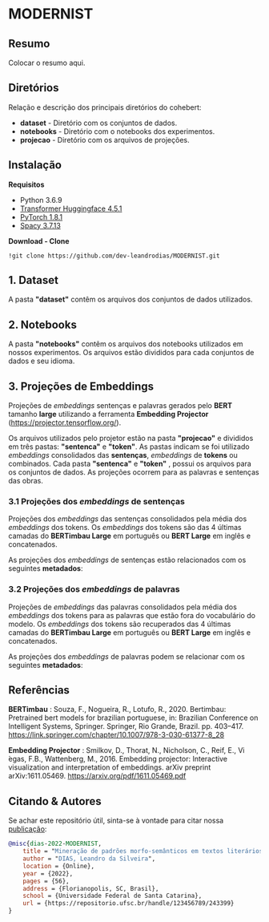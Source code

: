 # MODERNIST 

## **Resumo**

Colocar o resumo aqui.

## **Diretórios**

Relação e descrição dos principais diretórios do cohebert:
* **dataset** - Diretório com os conjuntos de dados.
* **notebooks** - Diretório com o notebooks dos experimentos.
* **projecao** - Diretório com os arquivos de projeções.

## **Instalação**

**Requisitos**

* Python 3.6.9
* [Transformer Huggingface 4.5.1](https://huggingface.co/transformers/)
* [PyTorch 1.8.1](https://pytorch.org/)
* [Spacy 3.7.13](https://spacy.io/)

**Download - Clone**

```
!git clone https://github.com/dev-leandrodias/MODERNIST.git
```

## 1. Dataset

A pasta **"dataset"** contêm os arquivos dos conjuntos de dados utilizados.

## 2. Notebooks

A pasta **"notebooks"** contêm os arquivos dos notebooks utilizados em nossos experimentos. Os arquivos estão divididos para cada conjuntos de dados e seu idioma.

## 3. Projeções de Embeddings

Projeções de *embeddings* sentenças e palavras gerados pelo **BERT** tamanho **large** utilizando a ferramenta **Embedding Projector** (https://projector.tensorflow.org/).

Os arquivos utilizados pelo projetor estão na pasta **"projecao"** e divididos em três pastas: **"sentenca"** e **"token"**. As pastas indicam se foi utilizado *embeddings* consolidados das **sentenças**, *embeddings* de **tokens** ou combinados. 
Cada pasta **"sentenca"** e **"token"** ,  possui os arquivos para os conjuntos de dados. As projeções ocorrem para as palavras e sentenças das obras.


### 3.1 Projeções dos *embeddings* de sentenças

Projeções dos *embeddings* das sentenças consolidados pela média dos *embeddings* dos tokens. Os *embeddings* dos tokens são das 4 últimas camadas do **BERTimbau Large** em português ou **BERT Large** em inglês e concatenados.

As projeções dos *embeddings* de sentenças estão relacionados com os seguintes **metadados**:


### 3.2 Projeções dos *embeddings* de palavras
Projeções de *embeddings* das palavras consolidados pela média dos *embeddings* dos tokens para as palavras que estão fora do vocabulário do modelo. Os *embeddings* dos tokens são recuperados das 4 últimas camadas do **BERTimbau Large** em português ou **BERT Large** em inglês e concatenados.

As projeções dos *embeddings* de palavras podem se relacionar com os seguintes **metadados**:



## Referências

**BERTimbau** : Souza, F., Nogueira, R., Lotufo, R., 2020. Bertimbau: Pretrained bert models for brazilian portuguese, in: Brazilian Conference on Intelligent Systems, Springer. Springer, Rio Grande, Brazil. pp. 403–417. https://link.springer.com/chapter/10.1007/978-3-030-61377-8_28

**Embedding Projector** : Smilkov, D., Thorat, N., Nicholson, C., Reif, E., Vi ́egas, F.B., Wattenberg, M., 2016. Embedding projector: Interactive visualization and interpretation of embeddings. arXiv preprint arXiv:1611.05469. https://arxiv.org/pdf/1611.05469.pdf

## Citando & Autores

Se achar este repositório útil, sinta-se à vontade para citar nossa [publicação](https://sol.sbc.org.br/index.php/sbie/article/view/18103):

```bibtex 
@misc{dias-2022-MODERNIST,
    title = "Mineração de padrões morfo-semânticos em textos literários com o BERT",
    author = "DIAS, Leandro da Silveira",    
    location = {Online},
    year = {2022},
    pages = {56},
    address = {Florianopolis, SC, Brasil},
    school = {Universidade Federal de Santa Catarina},
    url = {https://repositorio.ufsc.br/handle/123456789/243399}        
}
```
